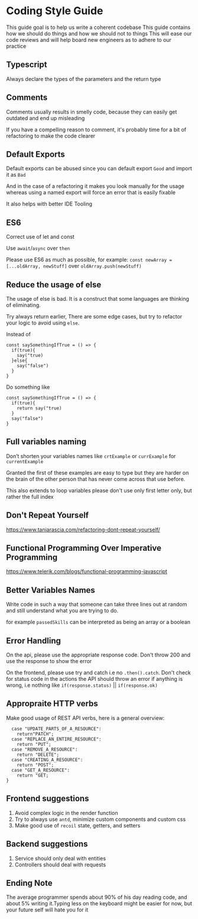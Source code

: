 # Coding Style Guide
This guide goal is to help us write a coherent codebase
This guide contains how we should do things and how we should not to things
This will ease our code reviews and will help board new engineers as to adhere to our practice

## Typescript
Always declare the types of the parameters and the return type

## Comments
Comments usually results in smelly code, because they can easily get outdated and end up misleading

If you have a compelling reason to comment, it's probably time for a bit of refactoring to make the code clearer

## Default Exports
Default exports can be abused since you can default export `Good` and import it as `Bad` 

And in the case of a refactoring it makes you look manually for the usage whereas using a named export will force an error that is easily fixable

It also helps with better IDE Tooling

## ES6
Correct use of let and const

Use `await`/`async` over `then`

Please use ES6 as much as possible, for example: `const newArray = [...oldArray, newStuff]` over `oldArray.push(newStuff)`

## Reduce the usage of else
The usage of else is bad. It is a construct that some languages are thinking of eliminating.

Try always return earlier, There are some edge cases, but try to refactor your logic to avoid using `else`.


Instead of
```
const saySomethingIfTrue = () => {
  if(true){
    say("true)
  }else{
    say("false")
  }
}
```
Do something like
```
const saySomethingIfTrue = () => {
  if(true){
    return say("true)
  }
  say("false")
}
```

## Full variables naming
Don’t shorten your variables names like `crtExample` or `currExample` for `currentExample`

Granted the first of these examples are easy to type but they are harder on the brain of the other person that has never come across that use before. 

This also extends to loop variables please don't use only first letter only, but rather the full index

## Don't Repeat Yourself
https://www.taniarascia.com/refactoring-dont-repeat-yourself/

## Functional Programming Over Imperative Programming
https://www.telerik.com/blogs/functional-programming-javascript

## Better Variables Names
Write code in such a way that someone can take three lines out at random and still understand what you are trying to do.

for example `passedSkills` can be interpreted as being an array or a boolean

## Error Handling
On the api, please use the appropriate response code. Don't throw 200 and use the response to show the error

On the frontend, please use try and catch i.e no `.then().catch`. Don't check for status code in the actions the API should throw an error if anything is wrong, i.e nothing like `if(response.status)` || `if(response.ok)`

## Appropraite HTTP verbs
Make good usage of REST API verbs, here is a general overview:
```switch(whatYouWantToDo){
  case "UPDATE_PARTS_OF_A_RESOURCE":
    return"PATCH";
  case "REPLACE_AN_ENTIRE_RESOURCE":
    return "PUT";
  case "REMOVE_A_RESOURCE":
    return "DELETE";
  case "CREATING_A_RESOURCE":
    return "POST";
  case "GET_A_RESOURCE":
    return "GET;
}
```

## Frontend suggestions
1. Avoid complex logic in the render function
2. Try to always use `antd`, minimize custom components and custom css
3. Make good use of `recoil` state, getters, and setters

## Backend suggestions
1. Service should only deal with entities
4. Controllers should deal with requests

## Ending Note
The average programmer spends about 90% of his day reading code, and about 5% writing it.Typing less on the keyboard might be easier for now, but your future self will hate you for it